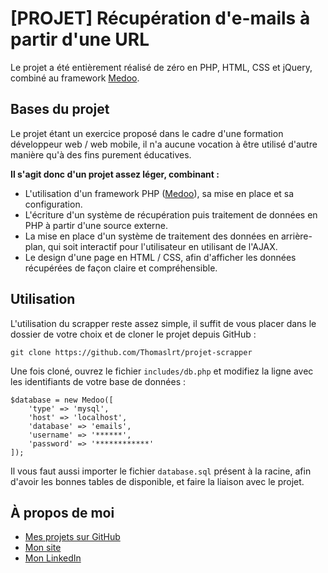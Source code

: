 #  [PROJET] Récupération d'e-mails à partir d'une URL

Le projet a été entièrement réalisé de zéro en PHP, HTML, CSS et jQuery, combiné au framework [Medoo](https://medoo.in/).

## Bases du projet

Le projet étant un exercice proposé dans le cadre d'une formation développeur web / web mobile, il n'a aucune vocation à être utilisé d'autre manière qu'à des fins purement éducatives.

**Il s'agit donc d'un projet assez léger, combinant :**
- L'utilisation d'un framework PHP ([Medoo](https://medoo.in/)), sa mise en place et sa configuration.
- L'écriture d'un système de récupération puis traitement de données en PHP à partir d'une source externe.
- La mise en place d'un système de traitement des données  en arrière-plan, qui soit interactif pour l'utilisateur en utilisant de l'AJAX.
- Le design d'une page en HTML / CSS, afin d'afficher les données récupérées de façon claire et compréhensible.

## Utilisation

L'utilisation du scrapper reste assez simple, il suffit de vous placer dans le dossier de votre choix et de cloner le projet depuis GitHub :

    git clone https://github.com/Thomaslrt/projet-scrapper
    
Une fois cloné, ouvrez le fichier ```includes/db.php``` et modifiez la ligne avec les identifiants de votre base de données :

```
$database = new Medoo([
    'type' => 'mysql',
    'host' => 'localhost',
    'database' => 'emails',
    'username' => '******',
    'password' => '************'
]);
```
Il vous faut aussi importer le fichier ```database.sql``` présent à la racine, afin d'avoir les bonnes tables de disponible, et faire la liaison avec le projet.


## À propos de moi
- [Mes projets sur GitHub](https://github.com/Thomaslrt) 
- [Mon site](https://thomaslrt.fr/) 
- [Mon LinkedIn](https://www.linkedin.com/in/thomas-laurent-432271173/)
